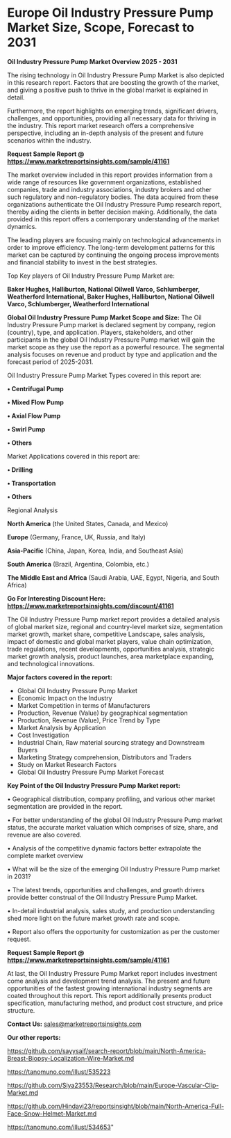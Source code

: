# Europe Oil Industry Pressure Pump Market Size, Scope, Forecast to 2031

<Strong> Oil Industry Pressure Pump Market Overview 2025 - 2031</strong>

The rising technology in Oil Industry Pressure Pump Market is also depicted in this research report. Factors that are boosting the growth of the market, and giving a positive push to thrive in the global market is explained in detail.

Furthermore, the report highlights on emerging trends, significant drivers, challenges, and opportunities, providing all necessary data for thriving in the industry. This report market research offers a comprehensive perspective, including an in-depth analysis of the present and future scenarios within the industry.

<strong>Request Sample Report @ <a href=https://www.marketreportsinsights.com/sample/41161>https://www.marketreportsinsights.com/sample/41161</a></strong>

The market overview included in this report provides information from a wide range of resources like government organizations, established companies, trade and industry associations, industry brokers and other such regulatory and non-regulatory bodies. The data acquired from these organizations authenticate the Oil Industry Pressure Pump research report, thereby aiding the clients in better decision making. Additionally, the data provided in this report offers a contemporary understanding of the market dynamics.

The leading players are focusing mainly on technological advancements in order to improve efficiency. The long-term development patterns for this market can be captured by continuing the ongoing process improvements and financial stability to invest in the best strategies.

Top Key players of Oil Industry Pressure Pump Market are:

<strong>Baker Hughes, Halliburton, National Oilwell Varco, Schlumberger, Weatherford International, Baker Hughes, Halliburton, National Oilwell Varco, Schlumberger, Weatherford International</strong>

<strong><b>Global Oil Industry Pressure Pump Market Scope and Size:</b></strong>
The Oil Industry Pressure Pump market is declared segment by company, region (country), type, and application. Players, stakeholders, and other participants in the global Oil Industry Pressure Pump market will gain the market scope as they use the report as a powerful resource. The segmental analysis focuses on revenue and product by type and application and the forecast period of 2025-2031.

Oil Industry Pressure Pump Market Types covered in this report are:

<strong>•  Centrifugal Pump

•  Mixed Flow Pump

•  Axial Flow Pump

•  Swirl Pump

•  Others</strong>

Market Applications covered in this report are:

<strong>•  Drilling

•  Transportation

•  Others</strong> 

Regional Analysis

<strong>North America</strong> (the United States, Canada, and Mexico)

<strong>Europe</strong> (Germany, France, UK, Russia, and Italy)

<strong>Asia-Pacific</strong> (China, Japan, Korea, India, and Southeast Asia)

<strong>South America</strong> (Brazil, Argentina, Colombia, etc.)

<strong>The Middle East and Africa</strong> (Saudi Arabia, UAE, Egypt, Nigeria, and South Africa)

<strong>Go For Interesting Discount Here: <a href=https://www.marketreportsinsights.com/discount/41161>https://www.marketreportsinsights.com/discount/41161</a></strong>

The Oil Industry Pressure Pump market report provides a detailed analysis of global market size, regional and country-level market size, segmentation market growth, market share, competitive Landscape, sales analysis, impact of domestic and global market players, value chain optimization, trade regulations, recent developments, opportunities analysis, strategic market growth analysis, product launches, area marketplace expanding, and technological innovations.

<strong><b>Major factors covered in the report:</b></strong>
<ul>
  <li>Global Oil Industry Pressure Pump Market </li>
  <li>Economic Impact on the Industry</li>
  <li>Market Competition in terms of Manufacturers</li>
  <li>Production, Revenue (Value) by geographical segmentation</li>
  <li>Production, Revenue (Value), Price Trend by Type</li>
  <li>Market Analysis by Application</li>
  <li>Cost Investigation</li>
  <li>Industrial Chain, Raw material sourcing strategy and Downstream Buyers</li>
  <li>Marketing Strategy comprehension, Distributors and Traders</li>
  <li>Study on Market Research Factors</li>
  <li>Global Oil Industry Pressure Pump Market Forecast</li>
</ul>

<strong><b>Key Point of the Oil Industry Pressure Pump Market report:</b></strong>

• Geographical distribution, company profiling, and various other market segmentation are provided in the report.

• For better understanding of the global Oil Industry Pressure Pump market status, the accurate market valuation which comprises of size, share, and revenue are also covered.

• Analysis of the competitive dynamic factors better extrapolate the complete market overview

• What will be the size of the emerging Oil Industry Pressure Pump market in 2031?

• The latest trends, opportunities and challenges, and growth drivers provide better construal of the Oil Industry Pressure Pump Market.

• In-detail industrial analysis, sales study, and production understanding shed more light on the future market growth rate and scope.

• Report also offers the opportunity for customization as per the customer request.

<strong>Request Sample Report @ <a href=https://www.marketreportsinsights.com/sample/41161>https://www.marketreportsinsights.com/sample/41161</a></strong>

At last, the Oil Industry Pressure Pump Market report includes investment come analysis and development trend analysis. The present and future opportunities of the fastest growing international industry segments are coated throughout this report. This report additionally presents product specification, manufacturing method, and product cost structure, and price structure.

<strong>Contact Us:</strong>
sales@marketreportsinsights.com

<strong>Our other reports:</strong>

<a href=https://github.com/sayysaif/search-report/blob/main/North-America-Breast-Biopsy-Localization-Wire-Market.md>https://github.com/sayysaif/search-report/blob/main/North-America-Breast-Biopsy-Localization-Wire-Market.md</a>

<a href=https://tanomuno.com/illust/535223>https://tanomuno.com/illust/535223</a>

<a href=https://github.com/Siya23553/Research/blob/main/Europe-Vascular-Clip-Market.md>https://github.com/Siya23553/Research/blob/main/Europe-Vascular-Clip-Market.md</a>

<a href=https://github.com/Hindavi23/reportsinsight/blob/main/North-America-Full-Face-Snow-Helmet-Market.md>https://github.com/Hindavi23/reportsinsight/blob/main/North-America-Full-Face-Snow-Helmet-Market.md</a>

<a href=https://tanomuno.com/illust/534653>https://tanomuno.com/illust/534653</a>"
